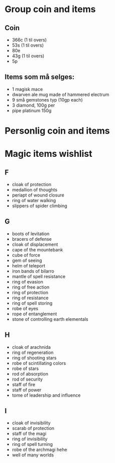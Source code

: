 # Group coin and items
## Coin
- 366c (1 til overs)
- 53s (1 til overs)
- 80e
- 43g (1 til overs)
- 5p

## Items som må selges:
- 1 magisk mace
- dwarven ale mug made of hammered electrum
- 9 små gemstones typ (10gp each)
- 3 diamond, 100g per
- pipe platinum 150g

# Personlig coin and items

# Magic items wishlist
## F
- cloak of protection
- medallion of thoughts
- periapt of wound closure
- ring of water walking
- slippers of spider climbing

## G
- boots of levitation
- bracers of defense
- cloak of displacement
- cape of the mountebank
- cube of force
- gem of seeing
- helm of teleport
- iron bands of bilarro
- mantle of spell resistance
- ring of evasion
- ring of free action
- ring of protection
- ring of resistance
- ring of spell storing
- robe of eyes
- rope of entanglement
- stone of controlling earth elementals

## H
- cloak of arachnida
- ring of regeneration
- ring of shooting stars
- robe of scintillating colors
- robe of stars
- rod of absorption
- rod of security
- staff of fire
- staff of power
- tome of leadership and influence

## I
- cloak of invisibility
- scarab of protection
- staff of the magi
- ring of invisibility
- ring of spell turning
- robe of the archmagi hehe
- well of many worlds










